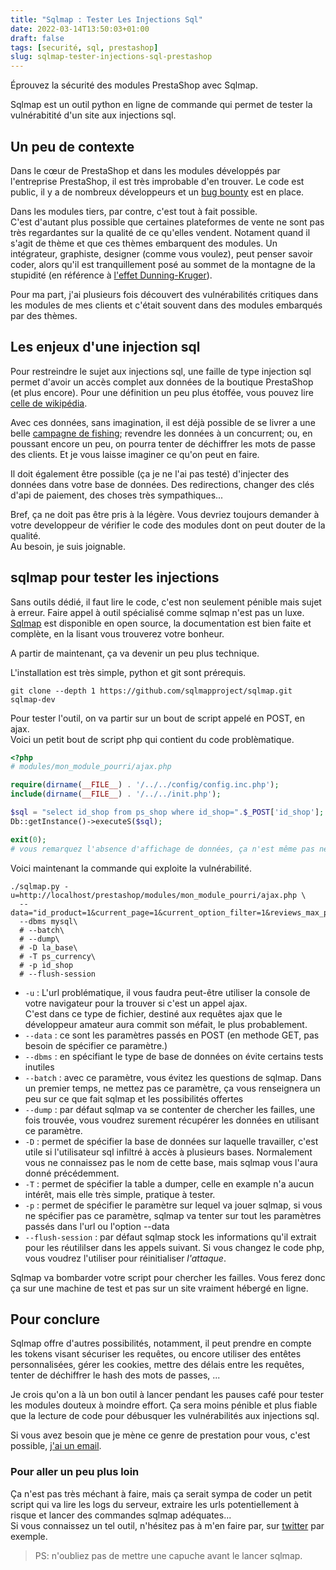 ```yaml
---
title: "Sqlmap : Tester Les Injections Sql"
date: 2022-03-14T13:50:03+01:00
draft: false 
tags: [securité, sql, prestashop]
slug: sqlmap-tester-injections-sql-prestashop
---
```


Éprouvez la sécurité des modules PrestaShop avec Sqlmap.

<!--more-->

Sqlmap est un outil python en ligne de commande qui permet de tester la vulnérabitité d'un site aux injections sql.

## Un peu de contexte

Dans le cœur de PrestaShop et dans les modules développés par l'entreprise PrestaShop, il est très improbable d'en trouver. Le code est public, il y a de nombreux développeurs et un [bug bounty](https://yeswehack.com/programs/prestashop) est en place.

Dans les modules tiers, par contre, c'est tout à fait possible.  
C'est d'autant plus possible que certaines plateformes de vente ne sont pas très regardantes sur la qualité de ce qu'elles vendent. Notament quand il s'agit de thème et que ces thèmes embarquent des modules.  Un intégrateur, graphiste, designer (comme vous voulez), peut penser savoir coder, alors qu'il est tranquillement posé au sommet de la montagne de la stupidité (en référence à [l'effet Dunning-Kruger](https://fr.wikipedia.org/wiki/Effet_Dunning-Kruger)).

Pour ma part, j'ai plusieurs fois découvert des vulnérabilités critiques dans les modules de mes clients et c'était souvent dans des modules embarqués par des thèmes.

## Les enjeux d'une injection sql

Pour restreindre le sujet aux injections sql, une faille de type injection sql permet d'avoir un accès complet aux données de la boutique PrestaShop (et plus encore).
Pour une définition un peu plus étoffée, vous pouvez lire [celle de wikipédia](https://fr.wikipedia.org/wiki/Injection_SQL).

Avec ces données, sans imagination, il est déjà possible de se livrer a une belle [campagne de fishing](https://fr.wikipedia.org/wiki/Hame%C3%A7onnage); revendre les données à un concurrent; ou, en poussant encore un peu, on pourra tenter de déchiffrer les mots de passe des clients. Et je vous laisse imaginer ce qu'on peut en faire.

Il doit également être possible (ça je ne l'ai pas testé) d'injecter des données dans votre base de données. Des redirections, changer des clés d'api de paiement, des choses très sympathiques...

Bref, ça ne doit pas être pris à la légère.  Vous devriez toujours demander à votre developpeur de vérifier le code des modules dont on peut douter de la qualité.  
Au besoin, je suis joignable.

## sqlmap pour tester les injections

Sans outils dédié, il faut lire le code, c'est non seulement pénible mais sujet à erreur.  Faire appel à outil spécialisé comme sqlmap n'est pas un luxe.  
[Sqlmap](https://sqlmap.org/) est disponible en open source, la documentation est bien faite et complète, en la lisant vous trouverez votre bonheur.

A partir de maintenant, ça va devenir un peu plus technique.  

L'installation est très simple, python et git sont prérequis.

```shell
git clone --depth 1 https://github.com/sqlmapproject/sqlmap.git sqlmap-dev
```

Pour tester l'outil, on va partir sur un bout de script appelé en POST, en ajax.  
Voici un petit bout de script php qui contient du code problèmatique.

```php
<?php
# modules/mon_module_pourri/ajax.php

require(dirname(__FILE__) . '/../../config/config.inc.php');
include(dirname(__FILE__) . '/../../init.php');

$sql = "select id_shop from ps_shop where id_shop=".$_POST['id_shop'];
Db::getInstance()->executeS($sql);

exit(0);
# vous remarquez l'absence d'affichage de données, ça n'est même pas nécessaire
```

Voici maintenant la commande qui exploite la vulnérabilité.

```shell
./sqlmap.py -u=http://localhost/prestashop/modules/mon_module_pourri/ajax.php \
  --data="id_product=1&current_page=1&current_option_filter=1&reviews_max_pages=1&id_shop=1"\
  --dbms mysql\
  # --batch\
  # --dump\
  # -D la_base\
  # -T ps_currency\
  # -p id_shop
  # --flush-session
```

- `-u`  : L'url problématique, il vous faudra peut-être utiliser la console de votre navigateur pour la trouver si c'est un appel ajax.  
C'est dans ce type de fichier, destiné aux requêtes ajax que le développeur amateur aura commit son méfait, le plus probablement. 
- `--data` : ce sont les paramètres passés en POST (en methode GET, pas besoin de spécifier ce paramètre.)
- `--dbms` : en spécifiant le type de base de données on évite certains tests inutiles
- `--batch` : avec ce paramètre, vous évitez les questions de sqlmap. Dans un premier temps, ne mettez pas ce paramètre, ça vous renseignera un peu sur ce que fait sqlmap et les possibilités offertes
- `--dump` : par défaut sqlmap va se contenter de chercher les failles, une fois trouvée, vous voudrez surement récupérer les données en utilisant ce paramètre.
- `-D` : permet de spécifier la base de données sur laquelle travailler, c'est utile si l'utilisateur sql infiltré à accès à plusieurs bases. Normalement vous ne connaissez pas le nom de cette base, mais sqlmap vous l'aura donné précédemment.
- `-T` : permet de spécifier la table a dumper, celle en example n'a aucun intérêt, mais elle très simple, pratique à tester.
- `-p` : permet de spécifier le paramètre sur lequel va jouer sqlmap, si vous ne spécifier pas ce paramètre, sqlmap va tenter sur tout les paramètres passés dans l'url ou l'option --data
- `--flush-session` : par défaut sqlmap stock les informations qu'il extrait pour les réutililser dans les appels suivant. Si vous changez le code php, vous voudrez l'utiliser pour réinitialiser _l'attaque_.

Sqlmap va bombarder votre script pour chercher les failles. Vous ferez donc ça sur une machine de test et pas sur un site vraiment hébergé en ligne.  

## Pour conclure

Sqlmap offre d'autres possibilités, notamment, il peut prendre en compte les tokens visant sécuriser les requêtes, ou encore utiliser des entêtes personnalisées, gérer les cookies, mettre des délais entre les requêtes, tenter de déchiffrer le hash des mots de passes, ...

Je crois qu'on a là un bon outil à lancer pendant les pauses café pour tester les modules douteux à moindre effort.
Ça sera moins pénible et plus fiable que la lecture de code pour débusquer les vulnérabilités aux injections sql.

Si vous avez besoin que je mène ce genre de prestation pour vous, c'est possible, [j'ai un email](mailto:contact@seb7.fr).

### Pour aller un peu plus loin

Ça n'est pas très méchant à faire, mais ça serait sympa de coder un petit script qui va lire les logs du serveur, extraire les urls potentiellement à risque et lancer des commandes sqlmap adéquates...  
Si vous connaissez un tel outil, n'hésitez pas à m'en faire par, sur [twitter](https://twitter.com/seb_sept) par exemple.  

> PS: n'oubliez pas de mettre une capuche avant le lancer sqlmap.

